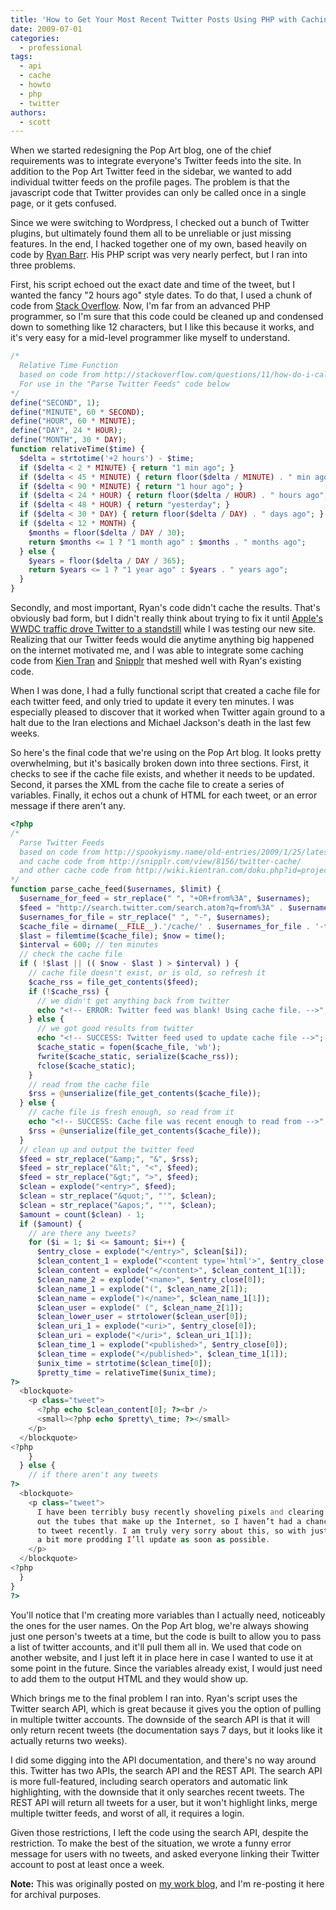```yaml
---
title: 'How to Get Your Most Recent Twitter Posts Using PHP with Caching'
date: 2009-07-01
categories:
  - professional
tags:
  - api
  - cache
  - howto
  - php
  - twitter
authors:
  - scott
---
```


When we started redesigning the Pop Art blog, one of the chief requirements was to integrate everyone's Twitter feeds into the site. In addition to the Pop Art Twitter feed in the sidebar, we wanted to add individual twitter feeds on the profile pages. The problem is that the javascript code that Twitter provides can only be called once in a single page, or it gets confused.

Since we were switching to Wordpress, I checked out a bunch of Twitter plugins, but ultimately found them all to be unreliable or just missing features. In the end, I hacked together one of my own, based heavily on code by [Ryan Barr](http://spookyismy.name/old-entries/2009/1/25/latest-twitter-update-with-phprss-part-three.html). His PHP script was very nearly perfect, but I ran into three problems.

First, his script echoed out the exact date and time of the tweet, but I wanted the fancy "2 hours ago" style dates. To do that, I used a chunk of code from [Stack Overflow](http://stackoverflow.com/questions/11/how-do-i-calculate-relative-time/501415#501415). Now, I'm far from an advanced PHP programmer, so I'm sure that this code could be cleaned up and condensed down to something like 12 characters, but I like this because it works, and it's very easy for a mid-level programmer like myself to understand.

```php
/*
  Relative Time Function
  based on code from http://stackoverflow.com/questions/11/how-do-i-calculate-relative-time/501415#501415
  For use in the "Parse Twitter Feeds" code below
*/
define("SECOND", 1);
define("MINUTE", 60 * SECOND);
define("HOUR", 60 * MINUTE);
define("DAY", 24 * HOUR);
define("MONTH", 30 * DAY);
function relativeTime($time) {
  $delta = strtotime('+2 hours') - $time;
  if ($delta < 2 * MINUTE) { return "1 min ago"; }
  if ($delta < 45 * MINUTE) { return floor($delta / MINUTE) . " min ago"; }
  if ($delta < 90 * MINUTE) { return "1 hour ago"; }
  if ($delta < 24 * HOUR) { return floor($delta / HOUR) . " hours ago"; }
  if ($delta < 48 * HOUR) { return "yesterday"; }
  if ($delta < 30 * DAY) { return floor($delta / DAY) . " days ago"; }
  if ($delta < 12 * MONTH) {
    $months = floor($delta / DAY / 30);
    return $months <= 1 ? "1 month ago" : $months . " months ago";
  } else {
    $years = floor($delta / DAY / 365);
    return $years <= 1 ? "1 year ago" : $years . " years ago";
  }
}
```

Secondly, and most important, Ryan's code didn't cache the results. That's obviously bad form, but I didn't really think about trying to fix it until [Apple's WWDC traffic drove Twitter to a standstill](http://twitter.com/spaceninja/status/2079700468) while I was testing our new site. Realizing that our Twitter feeds would die anytime anything big happened on the internet motivated me, and I was able to integrate some caching code from [Kien Tran](http://wiki.kientran.com/doku.php?id=projects:twitterbadge) and [Snipplr](http://snipplr.com/view/8156/twitter-cache/) that meshed well with Ryan's existing code.

When I was done, I had a fully functional script that created a cache file for each twitter feed, and only tried to update it every ten minutes. I was especially pleased to discover that it worked when Twitter again ground to a halt due to the Iran elections and Michael Jackson's death in the last few weeks.

So here's the final code that we're using on the Pop Art blog. It looks pretty overwhelming, but it's basically broken down into three sections. First, it checks to see if the cache file exists, and whether it needs to be updated. Second, it parses the XML from the cache file to create a series of variables. Finally, it echos out a chunk of HTML for each tweet, or an error message if there aren't any.

```php
<?php
/*
  Parse Twitter Feeds
  based on code from http://spookyismy.name/old-entries/2009/1/25/latest-twitter-update-with-phprss-part-three.html
  and cache code from http://snipplr.com/view/8156/twitter-cache/
  and other cache code from http://wiki.kientran.com/doku.php?id=projects:twitterbadge
*/
function parse_cache_feed($usernames, $limit) {
  $username_for_feed = str_replace(" ", "+OR+from%3A", $usernames);
  $feed = "http://search.twitter.com/search.atom?q=from%3A" . $username_for_feed . "&rpp=" . $limit;
  $usernames_for_file = str_replace(" ", "-", $usernames);
  $cache_file = dirname(__FILE__).'/cache/' . $usernames_for_file . '-twitter-cache';
  $last = filemtime($cache_file); $now = time();
  $interval = 600; // ten minutes
  // check the cache file
  if ( !$last || (( $now - $last ) > $interval) ) {
    // cache file doesn't exist, or is old, so refresh it
    $cache_rss = file_get_contents($feed);
    if (!$cache_rss) {
      // we didn't get anything back from twitter
      echo "<!-- ERROR: Twitter feed was blank! Using cache file. -->";
    } else {
      // we got good results from twitter
      echo "<!-- SUCCESS: Twitter feed used to update cache file -->";
      $cache_static = fopen($cache_file, 'wb');
      fwrite($cache_static, serialize($cache_rss));
      fclose($cache_static);
    }
    // read from the cache file
    $rss = @unserialize(file_get_contents($cache_file));
  } else {
    // cache file is fresh enough, so read from it
    echo "<!-- SUCCESS: Cache file was recent enough to read from -->";
    $rss = @unserialize(file_get_contents($cache_file));
  }
  // clean up and output the twitter feed
  $feed = str_replace("&amp;", "&", $rss);
  $feed = str_replace("&lt;", "<", $feed);
  $feed = str_replace("&gt;", ">", $feed);
  $clean = explode("<entry>", $feed);
  $clean = str_replace("&quot;", "'", $clean);
  $clean = str_replace("&apos;", "'", $clean);
  $amount = count($clean) - 1;
  if ($amount) {
    // are there any tweets?
    for ($i = 1; $i <= $amount; $i++) {
      $entry_close = explode("</entry>", $clean[$i]);
      $clean_content_1 = explode("<content type='html'>", $entry_close[0]);
      $clean_content = explode("</content>", $clean_content_1[1]);
      $clean_name_2 = explode("<name>", $entry_close[0]);
      $clean_name_1 = explode("(", $clean_name_2[1]);
      $clean_name = explode(")</name>", $clean_name_1[1]);
      $clean_user = explode(" (", $clean_name_2[1]);
      $clean_lower_user = strtolower($clean_user[0]);
      $clean_uri_1 = explode("<uri>", $entry_close[0]);
      $clean_uri = explode("</uri>", $clean_uri_1[1]);
      $clean_time_1 = explode("<published>", $entry_close[0]);
      $clean_time = explode("</published>", $clean_time_1[1]);
      $unix_time = strtotime($clean_time[0]);
      $pretty_time = relativeTime($unix_time);
?>
  <blockquote>
    <p class="tweet">
      <?php echo $clean_content[0]; ?><br />
      <small><?php echo $pretty\_time; ?></small>
    </p>
  </blockquote>
<?php
    }
  } else {
    // if there aren't any tweets
?>
  <blockquote>
    <p class="tweet">
      I have been terribly busy recently shoveling pixels and clearing
      out the tubes that make up the Internet, so I haven’t had a chance
      to tweet recently. I am truly very sorry about this, so with just
      a bit more prodding I’ll update as soon as possible.
    </p>
  </blockquote>
<?php
  }
}
?>
```

You'll notice that I'm creating more variables than I actually need, noticeably the ones for the user names. On the Pop Art blog, we're always showing just one person's tweets at a time, but the code is built to allow you to pass a list of twitter accounts, and it'll pull them all in. We used that code on another website, and I just left it in place here in case I wanted to use it at some point in the future. Since the variables already exist, I would just need to add them to the output HTML and they would show up.

Which brings me to the final problem I ran into. Ryan's script uses the Twitter search API, which is great because it gives you the option of pulling in multiple twitter accounts. The downside of the search API is that it will only return recent tweets (the documentation says 7 days, but it looks like it actually returns two weeks).

I did some digging into the API documentation, and there's no way around this. Twitter has two APIs, the search API and the REST API. The search API is more full-featured, including search operators and automatic link highlighting, with the downside that it only searches recent tweets. The REST API will return all tweets for a user, but it won't highlight links, merge multiple twitter feeds, and worst of all, it requires a login.

Given those restrictions, I left the code using the search API, despite the restriction. To make the best of the situation, we wrote a funny error message for users with no tweets, and asked everyone linking their Twitter account to post at least once a week.

**Note:** This was originally posted on [my work blog](http://blogs.popart.com/author/scottvandehey/), and I'm re-posting it here for archival purposes.
